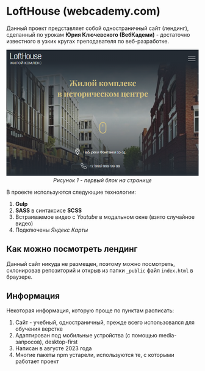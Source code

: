 # LoftHouse (webcademy.com)

Данный проект представляет собой одностраничный сайт (лендинг), сделанный по урокам **Юрия Ключевского (ВебКадеми)** - достаточно известного в узких кругах преподавателя по веб-разработке.
<p align="center">
  <img src="photo_main.png" alt="Фото первого блока" />
  <br/>
  <em>Рисунок 1 - первый блок на странице</em>
</p>



В проекте используются следующие технологии:
1) **Gulp**
2) **SASS** в синтаксисе **SCSS**
3) Встраиваемое видео с *Youtube* в модальном окне (взято случайное видео)
4) Подключены *Яндекс Карты*

## Как можно посмотреть лендинг
Данный сайт никуда не размещен, поэтому можно посмотреть, склонировав репозиторий и открыв из папки ```_public``` файл ```index.html``` в браузере.

## Информация
Некоторая информация, которую проще по пунктам расписать:
1) Сайт - учебный, одностраничный, прежде всего использовался для обучения верстке
2) Адаптирован под мобильные устройства (с помощью media-запросов), desktop-first
3) Написан в августе 2023 года
4) Многие пакеты npm устарели, используются те, с которыми работает проект
